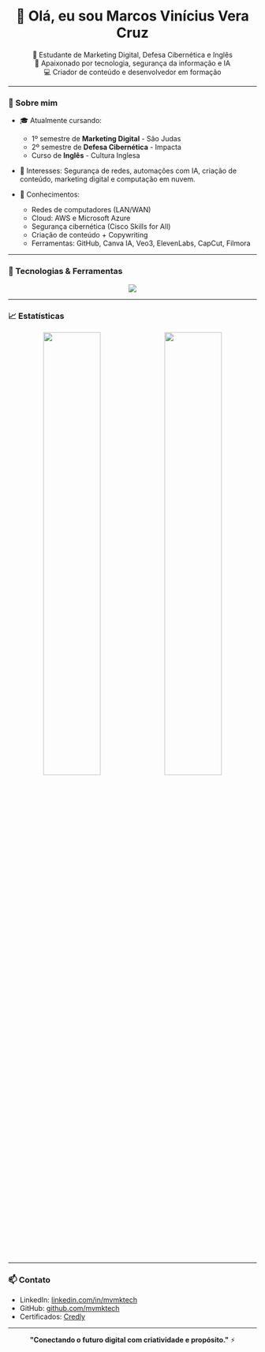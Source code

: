 <h1 align="center">👋 Olá, eu sou Marcos Vinícius Vera Cruz</h1>

<p align="center">
  🌱 Estudante de Marketing Digital, Defesa Cibernética e Inglês <br>
  🚀 Apaixonado por tecnologia, segurança da informação e IA <br>
  💻 Criador de conteúdo e desenvolvedor em formação
</p>

---

### 📌 Sobre mim

- 🎓 Atualmente cursando:
  - 1º semestre de **Marketing Digital** - São Judas
  - 2º semestre de **Defesa Cibernética** - Impacta
  - Curso de **Inglês** - Cultura Inglesa

- 🔐 Interesses: Segurança de redes, automações com IA, criação de conteúdo, marketing digital e computação em nuvem.

- 🧠 Conhecimentos:
  - Redes de computadores (LAN/WAN)
  - Cloud: AWS e Microsoft Azure
  - Segurança cibernética (Cisco Skills for All)
  - Criação de conteúdo + Copywriting
  - Ferramentas: GitHub, Canva IA, Veo3, ElevenLabs, CapCut, Filmora

---

### 🧰 Tecnologias & Ferramentas

<div align="center">
  <img src="https://skillicons.dev/icons?i=linux,windows,git,github,aws,azure,vscode,figma,canva,python" />
</div>

---

### 📈 Estatísticas

<p align="center">
  <img width="48%" src="https://github-readme-stats.vercel.app/api?username=mvmktech&show_icons=true&theme=radical" />
  <img width="48%" src="https://github-readme-streak-stats.herokuapp.com?user=mvmktech&theme=radical" />
</p>

---

### 📫 Contato

- LinkedIn: [linkedin.com/in/mvmktech](https://www.linkedin.com/in/mvmktech/)
- GitHub: [github.com/mvmktech](https://github.com/mvmktech)
- Certificados: [Credly](https://www.credly.com/users/marcos-vinicius-vera-cruz/badges)

---

<p align="center">
  <b>"Conectando o futuro digital com criatividade e propósito."</b> ⚡
</p>
